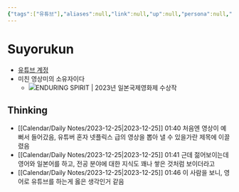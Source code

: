 ```yaml
---
{"tags":["유튜브"],"aliases":null,"link":null,"up":null,"persona":null,"index":null,"date_created":"2023-12-25","date_modified":"2023-12-25","dg-publish":true,"permalink":"/encounters/suyorukun/","dgPassFrontmatter":true,"noteIcon":"1","created":"2023-12-25T01:40:21.801+09:00","updated":"2024-01-27T11:58:42.641+09:00"}
---
```


# Suyorukun

- [유튜브 계정](https://www.youtube.com/@Suyorukun)
- 미친 영상미의 소유자이다
	- ![ENDURING SPIRIT | 2023년 일본국제영화제 수상작](https://www.youtube.com/watch?v=FbSNaKmBfO0&t=358s)
## Thinking
- [[Calendar/Daily Notes/2023-12-25\|2023-12-25]] 01:40 처음엔 영상이 예뻐서 들어갔음, 유튜버 혼자 넷플릭스 급의 영상을 뽑아 낼 수 있을가란 제목에 이끌렸음
- [[Calendar/Daily Notes/2023-12-25\|2023-12-25]] 01:41 근데 젊어보이는데 영어와 일본어를 하고, 전공 분야에 대한 지식도 꽤나 쌓은 것처럼 보이더라고
- [[Calendar/Daily Notes/2023-12-25\|2023-12-25]] 01:46 이 사람을 보니, 영어로 유튜브를 하는게 옳은 생각인거 같음
